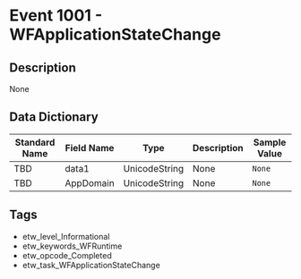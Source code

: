 # Event 1001 - WFApplicationStateChange

## Description
None

## Data Dictionary
|Standard Name|Field Name|Type|Description|Sample Value|
|---|---|---|---|---|
|TBD|data1|UnicodeString|None|`None`|
|TBD|AppDomain|UnicodeString|None|`None`|

## Tags
* etw_level_Informational
* etw_keywords_WFRuntime
* etw_opcode_Completed
* etw_task_WFApplicationStateChange
